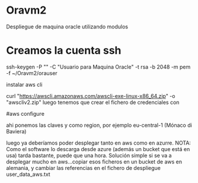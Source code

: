 # Oravm2
Despliegue de maquina oracle utilizando modulos
# Creamos la cuenta ssh 
ssh-keygen -P "" -C "Usuario para Maquina Oracle" -t rsa -b 2048 -m pem -f ~/Oravm2/orauser


instalar aws cli 

curl "https://awscli.amazonaws.com/awscli-exe-linux-x86_64.zip" -o "awscliv2.zip"
luego tenemos que crear el fichero de credenciales con 

#aws configure 

ahi ponemos las claves y como region, por ejemplo eu-central-1 (Mónaco di Baviera)

luego ya deberíamos poder desplegar tanto en aws como en azurre. 
NOTA: Como el software lo descarga desde azure (además un bucket que está en usa) tarda bastante, puede que una hora. Solución simple si se va a desplegar mucho en aws...copiar esos ficheros en un bucket de aws en alemania, y cambiar las referencias en el fichero de despliegue user_data_aws.txt